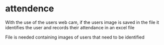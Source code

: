 # attendence
With the use of the users web cam, if the users image is saved in the file it identifies the user and records their attendance in an excel file  

File is needed containing images of users that need to be identified 
